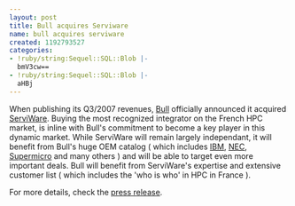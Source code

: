 ```yaml
---
layout: post
title: Bull acquires Serviware
name: bull acquires serviware
created: 1192793527
categories:
- !ruby/string:Sequel::SQL::Blob |-
  bmV3cw==
- !ruby/string:Sequel::SQL::Blob |-
  aHBj
---
```

When publishing its Q3/2007 revenues, <a href="http://www.bull.com">Bull</a> officially announced it acquired <a href="http://www.serviware.com">ServiWare</a>.<!--break--> 
Buying the most recognized integrator on the French HPC market, is inline with Bull's commitment to become a key player in this dynamic market. While ServiWare will remain largely independant, it will benefit from Bull's huge OEM catalog ( which includes <a href="http://www.ibm.com">IBM</a>, <a href="http://www.nec.com">NEC</a>, <a href="http://www.supermicro.com">Supermicro</a> and many others ) and will be able to target even more important deals. Bull will benefit from ServiWare's expertise and extensive customer list ( which includes the 'who is who' in HPC in France ).

For more details, check the <a href="http://www.wcm.bull.com/internet/pr/rend.jsp?DocId=301835&lang=en">press release</a>.
